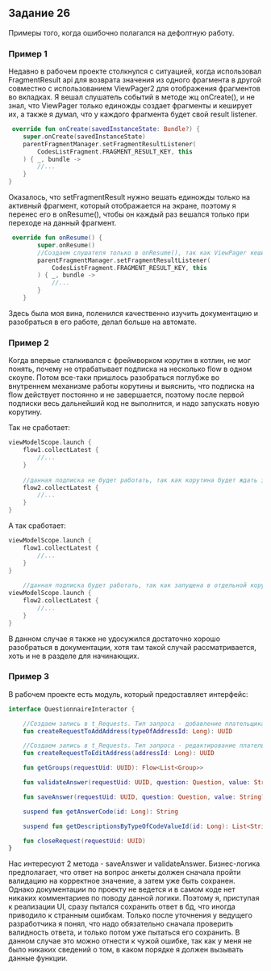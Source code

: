 ## Задание 26

Примеры того, когда ошибочно полагался на дефолтную работу.

### Пример 1

Недавно в рабочем проекте столкнулся с ситуацией, когда использовал FragmentResult api для возврата
значения из одного фрагмента в другой совместно с использованием ViewPager2 для отображения
фрагментов во вкладках. Я вешал слушатель событий в методе жц onCreate(), и не знал, что ViewPager
только единожды создает фрагменты и кеширует их, а также я думал, что у каждого фрагмента будет свой
result listener.

```kotlin
 override fun onCreate(savedInstanceState: Bundle?) {
    super.onCreate(savedInstanceState)
    parentFragmentManager.setFragmentResultListener(
        CodesListFragment.FRAGMENT_RESULT_KEY, this
    ) { _, bundle ->
        //...
    }
}
```

Оказалось, что setFragmentResult нужно вешать единожды только на активный фрагмент,
который отображается на экране, поэтому я перенес его в onResume(), чтобы он каждый раз вешался только
при переходе на данный фрагмент.

```kotlin
 override fun onResume() {
        super.onResume()
        //Создаем слушателя только в onResume(), так как ViewPager кеширует фрагменты и не пересоздает их
        parentFragmentManager.setFragmentResultListener(
            CodesListFragment.FRAGMENT_RESULT_KEY, this
        ) { _, bundle ->
            //...
        }
    }
```

Здесь была моя вина, поленился качественно изучить документацию и разобраться в его работе, делал
больше на автомате.

### Пример 2

Когда впервые сталкивался с фреймворком корутин в котлин, не мог понять, почему не отрабатывает
подписка на несколько flow в одном скоупе. Потом все-таки пришлось разобраться поглубже во
внутреннем механизме работы корутины и выяснить, что подписка на flow действует постоянно и не
завершается, поэтому после первой подписки весь дальнейший код не выполнится, и надо запускать новую
корутину.

Так не сработает:
```kotlin
viewModelScope.launch {
    flow1.collectLatest {
        //...
    }
    
    //данная подписка не будет работать, так как корутина будет ждать завершения предыдущей
    flow2.collectLatest {
        //...
    }
}
```

А так сработает:
```kotlin
viewModelScope.launch {
    flow1.collectLatest {
        //...
    }
}
    
    //данная подписка будет работать, так как запущена в отдельной корутине
viewModelScope.launch {
    flow2.collectLatest {
        //...
    }
}
```

В данном случае я также не удосужился достаточно хорошо разобраться в документации, хотя там такой
случай рассматривается, хоть и не в разделе для начинающих.

### Пример 3

В рабочем проекте есть модуль, который предоставляет интерфейс:
```kotlin
interface QuestionnaireInteractor {

    //Создаем запись в t_Requests. Тип запроса - добавление плательщика или точки доставки
    fun createRequestToAddAddress(typeOfAddressId: Long): UUID

    //Создаем запись в t_Requests. Тип запроса - редактирование плательщика или точки доставки
    fun createRequestToEditAddress(addressId: Long): UUID

    fun getGroups(requestUid: UUID): Flow<List<Group>>

    fun validateAnswer(requestUid: UUID, question: Question, value: String?): Boolean

    fun saveAnswer(requestUid: UUID, question: Question, value: String?)

    suspend fun getAnswerCode(id: Long): String

    suspend fun getDescriptionsByTypeOfCodeValueId(id: Long): List<String>

    fun closeRequest(requestUid: UUID)
}
```

Нас интересуют 2 метода - saveAnswer и validateAnswer. Бизнес-логика предполагает, что ответ на
вопрос анкеты должен сначала пройти валидацию на корректное значение, а затем уже быть
сохранен. Однако документации по проекту не ведется и в самом коде нет никаких комментариев
по поводу данной логики. Поэтому я, приступая к реализации UI, сразу пытался сохранить ответ
в бд, что иногда приводило к странным ошибкам. Только после уточнения у ведущего разработчика
я понял, что надо обязательно сначала проверить валидность ответа, и только потом уже
пытаться его сохранить. В данном случае это можно отнести к чужой ошибке, так как у меня не
было никаких сведений о том, в каком порядке я должен вызывать данные функции.